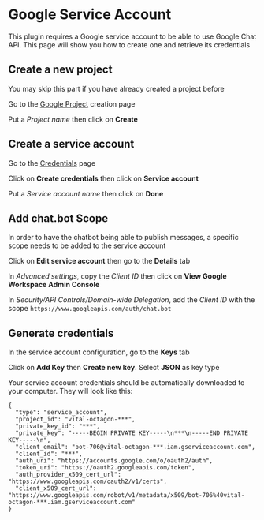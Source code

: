 # Google Service Account

This plugin requires a Google service account to be able to use Google Chat API. This page will show you how to create one and retrieve its credentials

## Create a new project

You may skip this part if you have already created a project before

Go to the [Google Project](https://console.cloud.google.com/projectcreate) creation page

Put a _Project name_ then click on **Create**

## Create a service account

Go to the [Credentials](https://console.cloud.google.com/apis/credentials) page

Click on **Create credentials** then click on **Service account**

Put a _Service account name_ then click on **Done**

## Add chat.bot Scope

In order to have the chatbot being able to publish messages, a specific scope needs to be added to the service account

Click on **Edit service account** then go to the **Details** tab

In _Advanced settings_, copy the _Client ID_ then click on **View Google Workspace Admin Console**

In _Security/API Controls/Domain-wide Delegation_, add the _Client ID_ with the scope `https://www.googleapis.com/auth/chat.bot`

## Generate credentials

In the service account configuration, go to the **Keys** tab

Click on **Add Key** then **Create new key**. Select **JSON** as key type

Your service account credentials should be automatically downloaded to your computer. They will look like this:

```
{
  "type": "service_account",
  "project_id": "vital-octagon-***",
  "private_key_id": "***",
  "private_key": "-----BEGIN PRIVATE KEY-----\n***\n-----END PRIVATE KEY-----\n",
  "client_email": "bot-706@vital-octagon-***.iam.gserviceaccount.com",
  "client_id": "***",
  "auth_uri": "https://accounts.google.com/o/oauth2/auth",
  "token_uri": "https://oauth2.googleapis.com/token",
  "auth_provider_x509_cert_url": "https://www.googleapis.com/oauth2/v1/certs",
  "client_x509_cert_url": "https://www.googleapis.com/robot/v1/metadata/x509/bot-706%40vital-octagon-***.iam.gserviceaccount.com"
}
```
